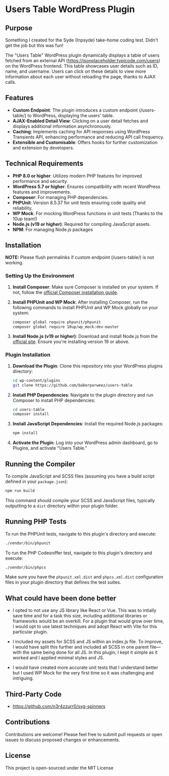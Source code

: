 # Users Table WordPress Plugin

## Purpose

Something I created for the Syde (Inpsyde) take-home coding test. Didn't get the job but this was fun!

The "Users Table" WordPress plugin dynamically displays a table of users fetched from an external API (https://jsonplaceholder.typicode.com/users) on the WordPress frontend. This table showcases user details such as ID, name, and username. Users can click on these details to view more information about each user without reloading the page, thanks to AJAX calls.

## Features

-   **Custom Endpoint**: The plugin introduces a custom endpoint (/users-table/) to WordPress, displaying the users' table.
-   **AJAX-Enabled Detail View**: Clicking on a user detail fetches and displays additional information asynchronously.
-   **Caching**: Implements caching for API responses using WordPress Transients API, enhancing performance and reducing API call frequency.
-   **Extensible and Customisable**: Offers hooks for further customization and extension by developers.

## Technical Requirements

-   **PHP 8.0 or higher**: Utilizes modern PHP features for improved performance and security.
-   **WordPress 5.7 or higher**: Ensures compatibility with recent WordPress features and improvements.
-   **Composer**: For managing PHP dependencies.
-   **PHPUnit**: Version 8.5.37 for unit tests ensuring code quality and reliability.
-   **WP Mock**: For mocking WordPress functions in unit tests (Thanks to the 10up team!)
-   **Node.js (v19 or higher)**: Required for compiling JavaScript assets.
-   **NPM**: For managing Node.js packages

## Installation

**NOTE:** Please flush permalinks if custom endpoint (/users-table/) is not working.

### Setting Up the Environment

1. **Install Composer**: Make sure Composer is installed on your system. If not, follow the [official Composer installation guide](https://getcomposer.org/download/).

2. **Install PHPUnit and WP Mock**: After installing Composer, run the following commands to install PHPUnit and WP Mock globally on your system:

    ```bash
    composer global require phpunit/phpunit
    composer global require 10up/wp_mock:dev-master
    ```

3. **Install Node.js (v19 or higher)**: Download and install Node.js from the [official site](https://nodejs.org/). Ensure you're installing version 19 or above.

### Plugin Installation

1. **Download the Plugin**: Clone this repository into your WordPress plugins directory:

    ```bash
    cd wp-content/plugins
    git clone https://github.com/baberparweez/users-table
    ```

2. **Install PHP Dependencies**: Navigate to the plugin directory and run Composer to install PHP dependencies:

    ```bash
    cd users-table
    composer install
    ```

3. **Install JavaScript Dependencies**: Install the required Node.js packages:

    ```bash
    npm install
    ```

4. **Activate the Plugin**: Log into your WordPress admin dashboard, go to Plugins, and activate "Users Table."

## Running the Compiler

To compile JavaScript and SCSS files (assuming you have a build script defined in your `package.json`):

```bash
npm run build
```

This command should compile your SCSS and JavaScript files, typically outputting to a `dist` directory within your plugin folder.

## Running PHP Tests

To run the PHPUnit tests, navigate to this plugin's directory and execute:

```bash
./vendor/bin/phpunit
```

To run the PHP Codesniffer test, navigate to this plugin's directory and execute:

```bash
./vendor/bin/phpcs
```

Make sure you have the `phpunit.xml.dist` and `phpcs.xml.dist` configuration files in your plugin directory that defines the test suites.

## What could have been done better

-   I opted to not use any JS library like React or Vue. This was to intially save time and for a task this size, including additional libraries or frameworks would be an overkill. For a plugin that would grow over time, I would opt to use latest techniques and adopt React with Vite for this particular plugin.

-   I included my assets for SCSS and JS within an index.js file. To improve, I would have split this further and included all SCSS in one parent file—with the same being done for all JS. In this plugin, I kept it simple as it worked and I applied minimal styles and JS.

-   I would have created more accurate unit tests that I understand better but I used WP Mock for the very first time so it was challenging and intriguing.

## Third-Party Code

-   https://github.com/n3r4zzurr0/svg-spinners

## Contributions

Contributions are welcome! Please feel free to submit pull requests or open issues to discuss proposed changes or enhancements.

## License

This project is open-sourced under the MIT License
